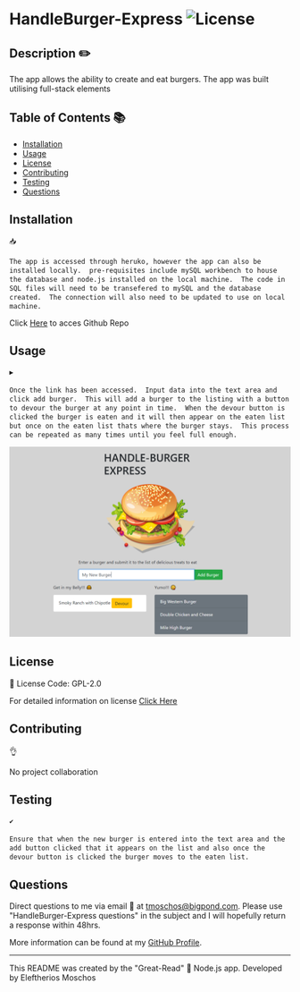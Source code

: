 # HandleBurger-Express ![License](https://img.shields.io/static/v1?label=Licesne&message=GPL-2.0&color=green)
  

  ## Description ✏️
  
  The app allows the ability to create and eat burgers.  The app was built utilising full-stack elements
  
  ## Table of Contents 📚
  
  * [Installation](#installation)
  * [Usage](#usage)
  * [License](#license)
  * [Contributing](#Contributing)
  * [Testing](#Testing)
  * [Questions](#Questions)
  
  ## Installation 

  ```
  📥 
  
  The app is accessed through heruko, however the app can also be installed locally.  pre-requisites include mySQL workbench to house the database and node.js installed on the local machine.  The code in SQL files will need to be transefered to mySQL and the database created.  The connection will also need to be updated to use on local machine. 
  ```
Click [Here](https://github.com/EMoschos/burger-express) to acces Github Repo

  ## Usage 

  ```
  ▶️ 
  
  Once the link has been accessed.  Input data into the text area and click add burger.  This will add a burger to the listing with a button to devour the burger at any point in time.  When the devour button is clicked the burger is eaten and it will then appear on the eaten list but once on the eaten list thats where the burger stays.  This process can be repeated as many times until you feel full enough. 
  ```

![Burger App in use](./public/assets/img/BurgerApp.PNG)

  ## License 
  
  📜 License Code: GPL-2.0

  For detailed information on license [Click Here](https://opensource.org/licenses/GPL-2.0)
  
  ## Contributing
  
  👌 
  
  No project collaboration
  
  ## Testing 

  ```
  ✔️ 
  
  Ensure that when the new burger is entered into the text area and the add button clicked that it appears on the list and also once the devour button is clicked the burger moves to the eaten list.
  ```

  ## Questions 
  
  Direct questions to me via email 📧 at [tmoschos@bigpond.com](tmoschos@bigpond.com).  Please use "HandleBurger-Express questions" in the subject and I will hopefully return a response within 48hrs.

  More information can be found at my [GitHub Profile](https://github.com/EMoschos).
  
---
This README was created by the "Great-Read" 📝 Node.js app.  Developed by Eleftherios Moschos
